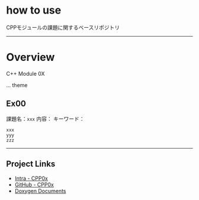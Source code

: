 # how to use

CPPモジュールの課題に関するベースリポジトリ

---

# Overview

C++ Module 0X

... theme

## Ex00

課題名：`xxx`
内容：
キーワード：
```
xxx
yyy
zzz
```

---

## Project Links

* [Intra - CPP0x]()
* [GitHub - CPP0x](https://github.com/kamitsui/cpp0x_base)
* [Doxygen Documents](https://kamitsui.github.io/CPP_Modules/)
